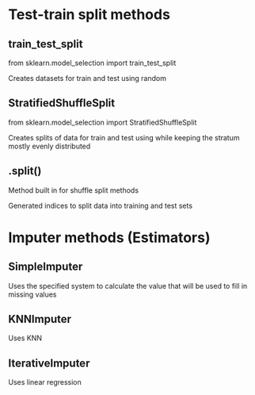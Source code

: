 # Test-train split methods

## train_test_split
from sklearn.model_selection import train_test_split

Creates datasets for train and test using random

## StratifiedShuffleSplit
from sklearn.model_selection import StratifiedShuffleSplit

Creates splits of data for train and test using while keeping the stratum mostly evenly distributed

## .split()
Method built in for shuffle split methods

Generated indices to split data into training and test sets

# Imputer methods (Estimators)

## SimpleImputer
Uses the specified system to calculate the value that will be used to fill in missing values

## KNNImputer
Uses KNN

## IterativeImputer
Uses linear regression
